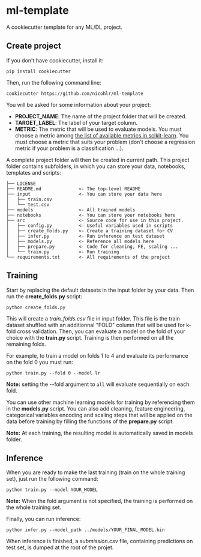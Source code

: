 # ml-template

A cookiecutter template for any ML/DL project.

## Create project

If you don't have cookiecutter, install it:

    pip install cookiecutter

Then, run the following command line:

    cookiecutter https://github.com/nicohlr/ml-template

You will be asked for some information about your project:

- **PROJECT_NAME**: The name of the project folder that will be created.
- **TARGET_LABEL**: The label of your target column.
- **METRIC**: The metric that will be used to evaluate models. You must choose a metric among [the list of available metrics in scikit-learn](https://scikit-learn.org/stable/modules/model_evaluation.html#common-cases-predefined-values). You must choose a metric that suits your problem (don't choose a regression metric if your problem is a classification ...).

A complete project folder will then be created in current path. This project folder contains subfolders, in which you can store your data, notebooks, templates and scripts:
 
```
├── LICENSE
├── README.md              <- The top-level README
├── input                  <- You can store your data here
│   ├── train.csv
│   └── test.csv
├── models                 <- All trained models
├── notebooks              <- You can store your notebooks here
├── src                    <- Source code for use in this project.
│   ├── config.py          <- Useful variables used in scripts
│   ├── create_folds.py    <- Create a training dataset for CV
│   ├── infer.py           <- Run inference on test dataset
│   ├── models.py          <- Reference all models here
│   ├── prepare.py         <- Code for cleaning, FE, scaling ...
│   └── train.py           <- Run training
└── requirements.txt       <- All requirements of the project
```

## Training

Start by replacing the default datasets in the input folder by your data. Then run the **create_folds.py** script:

    python create_folds.py

This will create a *train_folds.csv* file in input folder. This file is the train dataset shuffled with an additionnal "FOLD" column that will be used for k-fold cross validation. Then, you can evaluate a model on the fold of your choice with the **train.py** script. Training is then performed on all the remaining folds.

For example, to train a model on folds 1 to 4 and evaluate its performance on the fold 0 you must run:

    python train.py --fold 0 --model lr

**Note:** setting the --fold argument to `all` will evaluate sequentially on each fold.

You can use other machine learning models for training by referencing them in the **models.py** script. You can also add cleaning, feature engineering, categorical variables encoding and scaling steps that will be applied on the data before training by filling the functions of the **prepare.py** script.

**Note:** At each training, the resulting model is automatically saved in models folder.

## Inference

When you are ready to make the last training (train on the whole training set), just run the following command:

    python train.py --model YOUR_MODEL

**Note:** When the fold argument is not specified, the training is performed on the whole training set.

Finally, you can run inference:

    python infer.py --model_path ../models/YOUR_FINAL_MODEL.bin

When inference is finished, a *submission.csv* file, containing predictions on test set, is dumped at the root of the projet.